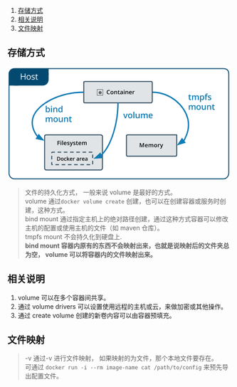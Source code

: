 1. [存储方式](#存储方式)
2. [相关说明](#相关说明)
3. [文件映射](#文件映射)

## 存储方式

![存储的挂载方式](../../images/types-of-mounts.png)

> 文件的持久化方式， 一般来说 volume 是最好的方式。  
> volume 通过`docker volume create` 创建，也可以在创建容器或服务时创建，这种方式。  
> bind mount 通过指定主机上的绝对路径创建，通过这种方式容器可以修改主机的配置或使用主机的文件（如 maven 仓库）。  
> tmpfs mount 不会持久化到硬盘上.  
> **bind mount 容器内原有的东西不会映射出来，也就是说映射后的文件夹总为空， volume 可以将容器内的文件映射出来。**

## 相关说明

1. volume 可以在多个容器间共享。
2. 通过 volume drivers 可以设置使用远程的主机或云，来做加密或其他操作。
3. 通过 create volume 创建的新卷内容可以由容器预填充。

## 文件映射

> -v 通过-v 进行文件映射， 如果映射的为文件，那个本地文件要存在。  
> 可通过 `docker run -i --rm image-name cat /path/to/config` 来预先导出配置文件。
